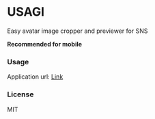 # USAGI

Easy avatar image cropper and previewer for SNS

**Recommended for mobile**

### Usage

Application url: [Link](https://usagi.fz6m.com/)

### License

MIT
